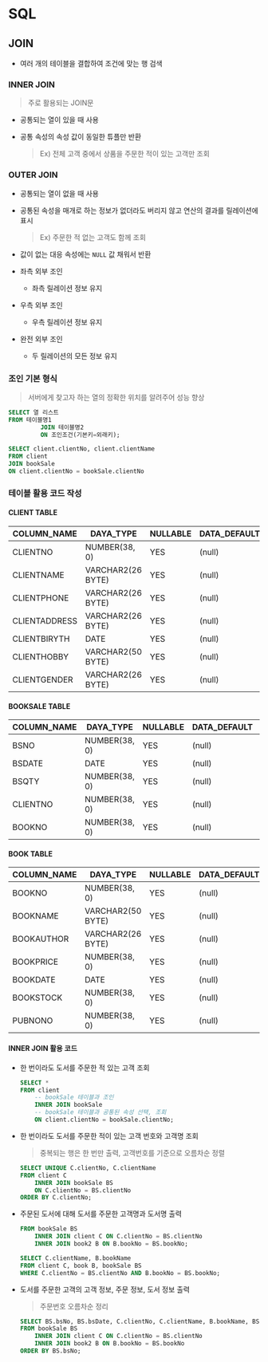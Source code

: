 # SQL

## JOIN

* 여러 개의 테이블을 결합하여 조건에 맞는 행 검색

### INNER JOIN

> 주로 활용되는 JOIN문

* 공통되는 열이 있을 때 사용

* 공통 속성의 속성 값이 동일한 튜플만 반환

  > Ex) 전체 고객 중에서 상품을 주문한 적이 있는 고객만 조회

### OUTER JOIN

* 공통되는 열이 없을 때 사용

* 공통된 속성을 매개로 하는 정보가 없더라도 버리지 않고 연산의 결과를 릴레이션에 표시

  > Ex) 주문한 적 없는 고객도 함께 조회

* 값이 없는 대응 속성에는 `NULL` 값 채워서 반환

* 좌측 외부 조인

  * 좌측 릴레이션 정보 유지

* 우측 외부 조인

  * 우측 릴레이션 정보 유지

* 완전 외부 조인

  * 두 릴레이션의 모든 정보 유지

### 조인 기본 형식

> 서버에게 찾고자 하는 열의 정확한 위치를 알려주어 성능 향상

```sql
SELECT 열 리스트
FROM 테이블명1
		 JOIN 테이블명2
		 ON 조인조건(기본키=외래키);
```

```sql
SELECT client.clientNo, client.clientName
FROM client
JOIN bookSale
ON client.clientNo = bookSale.clientNo
```



### 테이블 활용 코드 작성

#### CLIENT TABLE

| COLUMN_NAME   | DAYA_TYPE         | NULLABLE | DATA_DEFAULT | COLUMN_ID | COMMENTS |
| ------------- | ----------------- | -------- | ------------ | --------- | -------- |
| CLIENTNO      | NUMBER(38, 0)     | YES      | (null)       | 1         | (null)   |
| CLIENTNAME    | VARCHAR2(26 BYTE) | YES      | (null)       | 2         | (null)   |
| CLIENTPHONE   | VARCHAR2(26 BYTE) | YES      | (null)       | 3         | (null)   |
| CLIENTADDRESS | VARCHAR2(26 BYTE) | YES      | (null)       | 4         | (null)   |
| CLIENTBIRYTH  | DATE              | YES      | (null)       | 5         | (null)   |
| CLIENTHOBBY   | VARCHAR2(50 BYTE) | YES      | (null)       | 6         | (null)   |
| CLIENTGENDER  | VARCHAR2(26 BYTE) | YES      | (null)       | 7         | (null)   |

#### BOOKSALE TABLE

| COLUMN_NAME | DAYA_TYPE     | NULLABLE | DATA_DEFAULT | COLUMN_ID | COMMENTS |
| ----------- | ------------- | -------- | ------------ | --------- | -------- |
| BSNO        | NUMBER(38, 0) | YES      | (null)       | 1         | (null)   |
| BSDATE      | DATE          | YES      | (null)       | 2         | (null)   |
| BSQTY       | NUMBER(38, 0) | YES      | (null)       | 3         | (null)   |
| CLIENTNO    | NUMBER(38, 0) | YES      | (null)       | 4         | (null)   |
| BOOKNO      | NUMBER(38, 0) | YES      | (null)       | 5         | (null)   |

#### BOOK TABLE

| COLUMN_NAME | DAYA_TYPE         | NULLABLE | DATA_DEFAULT | COLUMN_ID | COMMENTS |
| ----------- | ----------------- | -------- | ------------ | --------- | -------- |
| BOOKNO      | NUMBER(38, 0)     | YES      | (null)       | 1         | (null)   |
| BOOKNAME    | VARCHAR2(50 BYTE) | YES      | (null)       | 2         | (null)   |
| BOOKAUTHOR  | VARCHAR2(26 BYTE) | YES      | (null)       | 3         | (null)   |
| BOOKPRICE   | NUMBER(38, 0)     | YES      | (null)       | 4         | (null)   |
| BOOKDATE    | DATE              | YES      | (null)       | 5         | (null)   |
| BOOKSTOCK   | NUMBER(38, 0)     | YES      | (null)       | 6         | (null)   |
| PUBNONO     | NUMBER(38, 0)     | YES      | (null)       | 7         | (null)   |



#### INNER JOIN 활용 코드

* 한 번이라도 도서를 주문한 적 있는 고객 조회

  ```sql
  SELECT * 
  FROM client
      -- bookSale 테이블과 조인
      INNER JOIN bookSale
      -- bookSale 테이블과 공통된 속성 선택, 조회
      ON client.clientNo = bookSale.clientNo;
  ```

* 한 번이라도 도서를 주문한 적이 있는 고객 번호와 고객명 조회

  > 중복되는 행은 한 번만 출력, 고객번호를 기준으로 오름차순 정렬

  ```sql
  SELECT UNIQUE C.clientNo, C.clientName
  FROM client C
      INNER JOIN bookSale BS
      ON C.clientNo = BS.clientNo
  ORDER BY C.clientNo;
  ```

* 주문된 도서에 대해 도서를 주문한 고객명과 도서명 출력

  ```sql
  FROM bookSale BS
      INNER JOIN client C ON C.clientNo = BS.clientNo
      INNER JOIN book2 B ON B.bookNo = BS.bookNo;
  ```

  ```sql
  SELECT C.clientName, B.bookName
  FROM client C, book B, bookSale BS
  WHERE C.clientNo = BS.clientNo AND B.bookNo = BS.bookNo;
  ```

* 도서를 주문한 고객의 고객 정보, 주문 정보, 도서 정보 출력

  > 주문번호 오름차순 정리

  ```sql
  SELECT BS.bsNo, BS.bsDate, C.clientNo, C.clientName, B.bookName, BS.bsQty
  FROM bookSale BS
      INNER JOIN client C ON C.clientNo = BS.clientNo
      INNER JOIN book2 B ON B.bookNo = BS.bookNo
  ORDER BY BS.bsNo;
  ```

  